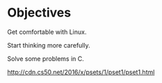 # Objectives

Get comfortable with Linux.

Start thinking more carefully.

Solve some problems in C.

http://cdn.cs50.net/2016/x/psets/1/pset1/pset1.html
